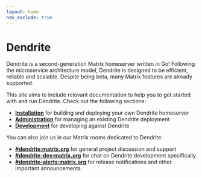 ```yaml
---
layout: home
nav_exclude: true
---
```


# Dendrite

Dendrite is a second-generation Matrix homeserver written in Go! Following the microservice
architecture model, Dendrite is designed to be efficient, reliable and scalable. Despite being beta,
many Matrix features are already supported.

This site aims to include relevant documentation to help you to get started with and
run Dendrite. Check out the following sections:

* **[Installation](INSTALL.md)** for building and deploying your own Dendrite homeserver
* **[Administration](administration.md)** for managing an existing Dendrite deployment
* **[Development](development.md)** for developing against Dendrite

You can also join us in our Matrix rooms dedicated to Dendrite:

* **[#dendrite:matrix.org](https://matrix.to/#/#dendrite:matrix.org)** for general project discussion and support
* **[#dendrite-dev:matrix.org](https://matrix.to/#/#dendrite-dev:matrix.org)** for chat on Dendrite development specifically
* **[#dendrite-alerts:matrix.org](https://matrix.to/#/#dendrite-alerts:matrix.org)** for release notifications and other important announcements
